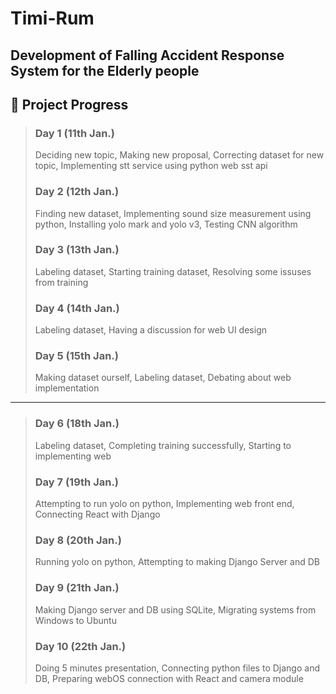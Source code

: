 # Timi-Rum

## Development of Falling Accident Response System for the Elderly people

## 📅 Project Progress

> ### Day 1 (11th Jan.) 
> Deciding new topic, Making new proposal, Correcting dataset for new topic, Implementing stt service using python web sst api 
> ### Day 2 (12th Jan.) 
> Finding new dataset, Implementing sound size measurement using python, Installing yolo mark and yolo v3, Testing CNN algorithm
> ### Day 3 (13th Jan.) 
> Labeling dataset, Starting training dataset, Resolving some issuses from training
> ### Day 4 (14th Jan.) 
> Labeling dataset, Having a discussion for web UI design 
> ### Day 5 (15th Jan.) 
> Making dataset ourself, Labeling dataset, Debating about web implementation
------------
> ### Day 6 (18th Jan.) 
> Labeling dataset, Completing training successfully, Starting to implementing web
> ### Day 7 (19th Jan.) 
> Attempting to run yolo on python, Implementing web front end, Connecting React with Django
> ### Day 8 (20th Jan.) 
> Running yolo on python, Attempting to making Django Server and DB
> ### Day 9 (21th Jan.) 
> Making Django server and DB using SQLite, Migrating systems from Windows to Ubuntu 
> ### Day 10 (22th Jan.) 
> Doing 5 minutes presentation, Connecting python files to Django and DB, Preparing webOS connection with React and camera module
